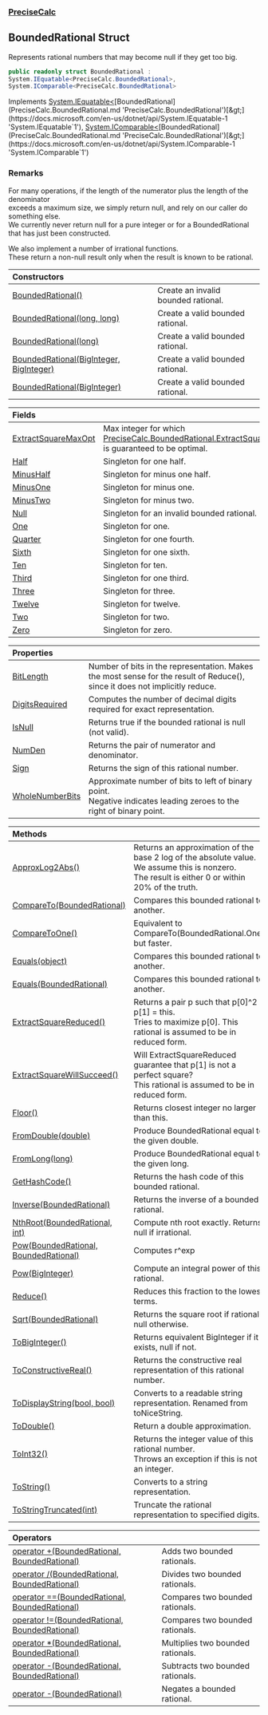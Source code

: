 ### [PreciseCalc](PreciseCalc.md 'PreciseCalc')

## BoundedRational Struct

Represents rational numbers that may become null if they get too big.

```csharp
public readonly struct BoundedRational :
System.IEquatable<PreciseCalc.BoundedRational>,
System.IComparable<PreciseCalc.BoundedRational>
```

Implements [System.IEquatable&lt;](https://docs.microsoft.com/en-us/dotnet/api/System.IEquatable-1 'System.IEquatable`1')[BoundedRational](PreciseCalc.BoundedRational.md 'PreciseCalc.BoundedRational')[&gt;](https://docs.microsoft.com/en-us/dotnet/api/System.IEquatable-1 'System.IEquatable`1'), [System.IComparable&lt;](https://docs.microsoft.com/en-us/dotnet/api/System.IComparable-1 'System.IComparable`1')[BoundedRational](PreciseCalc.BoundedRational.md 'PreciseCalc.BoundedRational')[&gt;](https://docs.microsoft.com/en-us/dotnet/api/System.IComparable-1 'System.IComparable`1')

### Remarks
  
For many operations, if the length of the numerator plus the length of the denominator  
exceeds a maximum size, we simply return null, and rely on our caller do something else.  
We currently never return null for a pure integer or for a BoundedRational that has just been constructed.  
  
We also implement a number of irrational functions.  
These return a non-null result only when the result is known to be rational.

| Constructors | |
| :--- | :--- |
| [BoundedRational()](PreciseCalc.BoundedRational.BoundedRational().md 'PreciseCalc.BoundedRational.BoundedRational()') | Create an invalid bounded rational. |
| [BoundedRational(long, long)](PreciseCalc.BoundedRational.BoundedRational(long,long).md 'PreciseCalc.BoundedRational.BoundedRational(long, long)') | Create a valid bounded rational. |
| [BoundedRational(long)](PreciseCalc.BoundedRational.BoundedRational(long).md 'PreciseCalc.BoundedRational.BoundedRational(long)') | Create a valid bounded rational. |
| [BoundedRational(BigInteger, BigInteger)](PreciseCalc.BoundedRational.BoundedRational(System.Numerics.BigInteger,System.Numerics.BigInteger).md 'PreciseCalc.BoundedRational.BoundedRational(System.Numerics.BigInteger, System.Numerics.BigInteger)') | Create a valid bounded rational. |
| [BoundedRational(BigInteger)](PreciseCalc.BoundedRational.BoundedRational(System.Numerics.BigInteger).md 'PreciseCalc.BoundedRational.BoundedRational(System.Numerics.BigInteger)') | Create a valid bounded rational. |

| Fields | |
| :--- | :--- |
| [ExtractSquareMaxOpt](PreciseCalc.BoundedRational.ExtractSquareMaxOpt.md 'PreciseCalc.BoundedRational.ExtractSquareMaxOpt') | Max integer for which [PreciseCalc.BoundedRational.ExtractSquare(System.Numerics.BigInteger)](https://docs.microsoft.com/en-us/dotnet/api/PreciseCalc.BoundedRational.ExtractSquare#PreciseCalc_BoundedRational_ExtractSquare_System_Numerics_BigInteger_ 'PreciseCalc.BoundedRational.ExtractSquare(System.Numerics.BigInteger)') is guaranteed to be optimal. |
| [Half](PreciseCalc.BoundedRational.Half.md 'PreciseCalc.BoundedRational.Half') | Singleton for one half. |
| [MinusHalf](PreciseCalc.BoundedRational.MinusHalf.md 'PreciseCalc.BoundedRational.MinusHalf') | Singleton for minus one half. |
| [MinusOne](PreciseCalc.BoundedRational.MinusOne.md 'PreciseCalc.BoundedRational.MinusOne') | Singleton for minus one. |
| [MinusTwo](PreciseCalc.BoundedRational.MinusTwo.md 'PreciseCalc.BoundedRational.MinusTwo') | Singleton for minus two. |
| [Null](PreciseCalc.BoundedRational.Null.md 'PreciseCalc.BoundedRational.Null') | Singleton for an invalid bounded rational. |
| [One](PreciseCalc.BoundedRational.One.md 'PreciseCalc.BoundedRational.One') | Singleton for one. |
| [Quarter](PreciseCalc.BoundedRational.Quarter.md 'PreciseCalc.BoundedRational.Quarter') | Singleton for one fourth. |
| [Sixth](PreciseCalc.BoundedRational.Sixth.md 'PreciseCalc.BoundedRational.Sixth') | Singleton for one sixth. |
| [Ten](PreciseCalc.BoundedRational.Ten.md 'PreciseCalc.BoundedRational.Ten') | Singleton for ten. |
| [Third](PreciseCalc.BoundedRational.Third.md 'PreciseCalc.BoundedRational.Third') | Singleton for one third. |
| [Three](PreciseCalc.BoundedRational.Three.md 'PreciseCalc.BoundedRational.Three') | Singleton for three. |
| [Twelve](PreciseCalc.BoundedRational.Twelve.md 'PreciseCalc.BoundedRational.Twelve') | Singleton for twelve. |
| [Two](PreciseCalc.BoundedRational.Two.md 'PreciseCalc.BoundedRational.Two') | Singleton for two. |
| [Zero](PreciseCalc.BoundedRational.Zero.md 'PreciseCalc.BoundedRational.Zero') | Singleton for zero. |

| Properties | |
| :--- | :--- |
| [BitLength](PreciseCalc.BoundedRational.BitLength.md 'PreciseCalc.BoundedRational.BitLength') | Number of bits in the representation. Makes the most sense for the result of Reduce(),<br/>since it does not implicitly reduce. |
| [DigitsRequired](PreciseCalc.BoundedRational.DigitsRequired.md 'PreciseCalc.BoundedRational.DigitsRequired') | Computes the number of decimal digits required for exact representation. |
| [IsNull](PreciseCalc.BoundedRational.IsNull.md 'PreciseCalc.BoundedRational.IsNull') | Returns true if the bounded rational is null (not valid). |
| [NumDen](PreciseCalc.BoundedRational.NumDen.md 'PreciseCalc.BoundedRational.NumDen') | Returns the pair of numerator and denominator. |
| [Sign](PreciseCalc.BoundedRational.Sign.md 'PreciseCalc.BoundedRational.Sign') | Returns the sign of this rational number. |
| [WholeNumberBits](PreciseCalc.BoundedRational.WholeNumberBits.md 'PreciseCalc.BoundedRational.WholeNumberBits') | Approximate number of bits to left of binary point.<br/>Negative indicates leading zeroes to the right of binary point. |

| Methods | |
| :--- | :--- |
| [ApproxLog2Abs()](PreciseCalc.BoundedRational.ApproxLog2Abs().md 'PreciseCalc.BoundedRational.ApproxLog2Abs()') | Returns an approximation of the base 2 log of the absolute value.<br/>We assume this is nonzero.<br/>The result is either 0 or within 20% of the truth. |
| [CompareTo(BoundedRational)](PreciseCalc.BoundedRational.CompareTo(PreciseCalc.BoundedRational).md 'PreciseCalc.BoundedRational.CompareTo(PreciseCalc.BoundedRational)') | Compares this bounded rational to another. |
| [CompareToOne()](PreciseCalc.BoundedRational.CompareToOne().md 'PreciseCalc.BoundedRational.CompareToOne()') | Equivalent to CompareTo(BoundedRational.One) but faster. |
| [Equals(object)](PreciseCalc.BoundedRational.Equals(object).md 'PreciseCalc.BoundedRational.Equals(object)') | Compares this bounded rational to another. |
| [Equals(BoundedRational)](PreciseCalc.BoundedRational.Equals(PreciseCalc.BoundedRational).md 'PreciseCalc.BoundedRational.Equals(PreciseCalc.BoundedRational)') | Compares this bounded rational to another. |
| [ExtractSquareReduced()](PreciseCalc.BoundedRational.ExtractSquareReduced().md 'PreciseCalc.BoundedRational.ExtractSquareReduced()') | Returns a pair p such that p[0]^2 * p[1] = this.<br/>Tries to maximize p[0]. This rational is assumed to be in reduced form. |
| [ExtractSquareWillSucceed()](PreciseCalc.BoundedRational.ExtractSquareWillSucceed().md 'PreciseCalc.BoundedRational.ExtractSquareWillSucceed()') | Will ExtractSquareReduced guarantee that p[1] is not a perfect square?<br/>This rational is assumed to be in reduced form. |
| [Floor()](PreciseCalc.BoundedRational.Floor().md 'PreciseCalc.BoundedRational.Floor()') | Returns closest integer no larger than this. |
| [FromDouble(double)](PreciseCalc.BoundedRational.FromDouble(double).md 'PreciseCalc.BoundedRational.FromDouble(double)') | Produce BoundedRational equal to the given double. |
| [FromLong(long)](PreciseCalc.BoundedRational.FromLong(long).md 'PreciseCalc.BoundedRational.FromLong(long)') | Produce BoundedRational equal to the given long. |
| [GetHashCode()](PreciseCalc.BoundedRational.GetHashCode().md 'PreciseCalc.BoundedRational.GetHashCode()') | Returns the hash code of this bounded rational. |
| [Inverse(BoundedRational)](PreciseCalc.BoundedRational.Inverse(PreciseCalc.BoundedRational).md 'PreciseCalc.BoundedRational.Inverse(PreciseCalc.BoundedRational)') | Returns the inverse of a bounded rational. |
| [NthRoot(BoundedRational, int)](PreciseCalc.BoundedRational.NthRoot(PreciseCalc.BoundedRational,int).md 'PreciseCalc.BoundedRational.NthRoot(PreciseCalc.BoundedRational, int)') | Compute nth root exactly. Returns null if irrational. |
| [Pow(BoundedRational, BoundedRational)](PreciseCalc.BoundedRational.Pow(PreciseCalc.BoundedRational,PreciseCalc.BoundedRational).md 'PreciseCalc.BoundedRational.Pow(PreciseCalc.BoundedRational, PreciseCalc.BoundedRational)') | Computes r^exp |
| [Pow(BigInteger)](PreciseCalc.BoundedRational.Pow(System.Numerics.BigInteger).md 'PreciseCalc.BoundedRational.Pow(System.Numerics.BigInteger)') | Compute an integral power of this rational. |
| [Reduce()](PreciseCalc.BoundedRational.Reduce().md 'PreciseCalc.BoundedRational.Reduce()') | Reduces this fraction to the lowest terms. |
| [Sqrt(BoundedRational)](PreciseCalc.BoundedRational.Sqrt(PreciseCalc.BoundedRational).md 'PreciseCalc.BoundedRational.Sqrt(PreciseCalc.BoundedRational)') | Returns the square root if rational, null otherwise. |
| [ToBigInteger()](PreciseCalc.BoundedRational.ToBigInteger().md 'PreciseCalc.BoundedRational.ToBigInteger()') | Returns equivalent BigInteger if it exists, null if not. |
| [ToConstructiveReal()](PreciseCalc.BoundedRational.ToConstructiveReal().md 'PreciseCalc.BoundedRational.ToConstructiveReal()') | Returns the constructive real representation of this rational number. |
| [ToDisplayString(bool, bool)](PreciseCalc.BoundedRational.ToDisplayString(bool,bool).md 'PreciseCalc.BoundedRational.ToDisplayString(bool, bool)') | Converts to a readable string representation. Renamed from toNiceString. |
| [ToDouble()](PreciseCalc.BoundedRational.ToDouble().md 'PreciseCalc.BoundedRational.ToDouble()') | Return a double approximation. |
| [ToInt32()](PreciseCalc.BoundedRational.ToInt32().md 'PreciseCalc.BoundedRational.ToInt32()') | Returns the integer value of this rational number.<br/>Throws an exception if this is not an integer. |
| [ToString()](PreciseCalc.BoundedRational.ToString().md 'PreciseCalc.BoundedRational.ToString()') | Converts to a string representation. |
| [ToStringTruncated(int)](PreciseCalc.BoundedRational.ToStringTruncated(int).md 'PreciseCalc.BoundedRational.ToStringTruncated(int)') | Truncate the rational representation to specified digits. |

| Operators | |
| :--- | :--- |
| [operator +(BoundedRational, BoundedRational)](PreciseCalc.BoundedRational.op_Addition(PreciseCalc.BoundedRational,PreciseCalc.BoundedRational).md 'PreciseCalc.BoundedRational.op_Addition(PreciseCalc.BoundedRational, PreciseCalc.BoundedRational)') | Adds two bounded rationals. |
| [operator /(BoundedRational, BoundedRational)](PreciseCalc.BoundedRational.op_Division(PreciseCalc.BoundedRational,PreciseCalc.BoundedRational).md 'PreciseCalc.BoundedRational.op_Division(PreciseCalc.BoundedRational, PreciseCalc.BoundedRational)') | Divides two bounded rationals. |
| [operator ==(BoundedRational, BoundedRational)](PreciseCalc.BoundedRational.op_Equality(PreciseCalc.BoundedRational,PreciseCalc.BoundedRational).md 'PreciseCalc.BoundedRational.op_Equality(PreciseCalc.BoundedRational, PreciseCalc.BoundedRational)') | Compares two bounded rationals. |
| [operator !=(BoundedRational, BoundedRational)](PreciseCalc.BoundedRational.op_Inequality(PreciseCalc.BoundedRational,PreciseCalc.BoundedRational).md 'PreciseCalc.BoundedRational.op_Inequality(PreciseCalc.BoundedRational, PreciseCalc.BoundedRational)') | Compares two bounded rationals. |
| [operator *(BoundedRational, BoundedRational)](PreciseCalc.BoundedRational.op_Multiply(PreciseCalc.BoundedRational,PreciseCalc.BoundedRational).md 'PreciseCalc.BoundedRational.op_Multiply(PreciseCalc.BoundedRational, PreciseCalc.BoundedRational)') | Multiplies two bounded rationals. |
| [operator -(BoundedRational, BoundedRational)](PreciseCalc.BoundedRational.op_Subtraction(PreciseCalc.BoundedRational,PreciseCalc.BoundedRational).md 'PreciseCalc.BoundedRational.op_Subtraction(PreciseCalc.BoundedRational, PreciseCalc.BoundedRational)') | Subtracts two bounded rationals. |
| [operator -(BoundedRational)](PreciseCalc.BoundedRational.op_UnaryNegation(PreciseCalc.BoundedRational).md 'PreciseCalc.BoundedRational.op_UnaryNegation(PreciseCalc.BoundedRational)') | Negates a bounded rational. |
